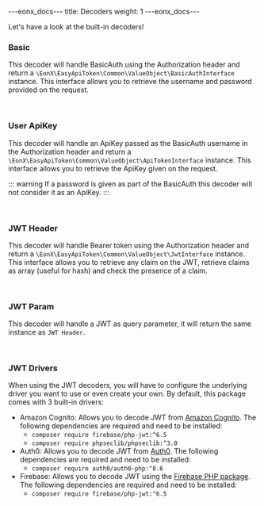 ---eonx_docs---
title: Decoders
weight: 1
---eonx_docs---

Let's have a look at the built-in decoders!

### Basic

This decoder will handle BasicAuth using the Authorization header and return a
`\EonX\EasyApiToken\Common\ValueObject\BasicAuthInterface` instance. This interface allows you to retrieve
the username and password provided on the request.

<br>

### User ApiKey

This decoder will handle an ApiKey passed as the BasicAuth username in the Authorization header and return a
`\EonX\EasyApiToken\Common\ValueObject\ApiTokenInterface` instance.
This interface allows you to retrieve the ApiKey given on the request.

<p style="display: none">Required otherwise it breaks the warning format below</p>

::: warning
If a password is given as part of the BasicAuth this decoder will not consider it as an ApiKey.
:::

<br>

### JWT Header

This decoder will handle Bearer token using the Authorization header and return a
`\EonX\EasyApiToken\Common\ValueObject\JwtInterface` instance. This interface allows you to retrieve any
claim on the JWT, retrieve claims as array (useful for hash) and check the presence of a claim.

<br>

### JWT Param

This decoder will handle a JWT as query parameter, it will return the same instance as `JWT Header`.

<br>

### JWT Drivers

When using the JWT decoders, you will have to configure the underlying driver you want to use or even create your own.
By default, this package comes with 3 built-in drivers:

- Amazon Cognito: Allows you to decode JWT from [Amazon Cognito][1]. The following dependencies are required and need to be installed:
    - `composer require firebase/php-jwt:^6.5`
    - `composer require phpseclib/phpseclib:^3.0`
- Auth0: Allows you to decode JWT from [Auth0][2]. The following dependencies are required and need to be installed:
    - `composer require auth0/auth0-php:^8.6`
- Firebase: Allows you to decode JWT using the [Firebase PHP package][3]. The following dependencies are required and need to be installed:
    - `composer require firebase/php-jwt:^6.5`

[1]: https://aws.amazon.com/cognito/

[2]: https://auth0.com/

[3]: https://github.com/firebase/php-jwt
